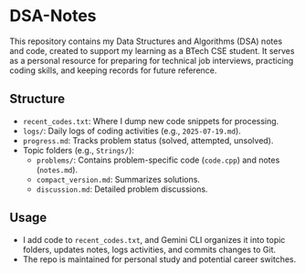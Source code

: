 # DSA-Notes

This repository contains my Data Structures and Algorithms (DSA) notes and code, created to support my learning as a BTech CSE student. It serves as a personal resource for preparing for technical job interviews, practicing coding skills, and keeping records for future reference.

## Structure
- `recent_codes.txt`: Where I dump new code snippets for processing.
- `logs/`: Daily logs of coding activities (e.g., `2025-07-19.md`).
- `progress.md`: Tracks problem status (solved, attempted, unsolved).
- Topic folders (e.g., `Strings/`):
  - `problems/`: Contains problem-specific code (`code.cpp`) and notes (`notes.md`).
  - `compact_version.md`: Summarizes solutions.
  - `discussion.md`: Detailed problem discussions.

## Usage
- I add code to `recent_codes.txt`, and Gemini CLI organizes it into topic folders, updates notes, logs activities, and commits changes to Git.
- The repo is maintained for personal study and potential career switches.